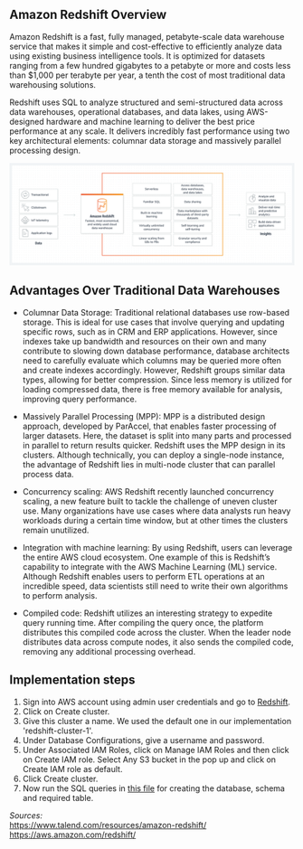 ## Amazon Redshift Overview

Amazon Redshift is a fast, fully managed, petabyte-scale data warehouse service that makes it simple and cost-effective to efficiently analyze data using existing business intelligence tools. It is optimized for datasets ranging from a few hundred gigabytes to a petabyte or more and costs less than $1,000 per terabyte per year, a tenth the cost of most traditional data warehousing solutions.

Redshift uses SQL to analyze structured and semi-structured data across data warehouses, operational databases, and data lakes, using AWS-designed hardware and machine learning to deliver the best price performance at any scale. It delivers incredibly fast performance using two key architectural elements: columnar data storage and massively parallel processing design.

![plot](Images/Redshift_Image.png)

## Advantages Over Traditional Data Warehouses

* Columnar Data Storage:
Traditional relational databases use row-based storage. This is ideal for use cases that involve querying and updating specific rows, such as in CRM and ERP applications. However, since indexes take up bandwidth and resources on their own and many contribute to slowing down database performance, database architects need to carefully evaluate which columns may be queried more often and create indexes accordingly. However, Redshift groups similar data types, allowing for better compression. Since less memory is utilized for loading compressed data, there is free memory available for analysis, improving query performance.

* Massively Parallel Processing (MPP):
MPP is a distributed design approach, developed by ParAccel, that enables faster processing of larger datasets. Here, the dataset is split into many parts and processed in parallel to return results quicker. Redshift uses the MPP design in its clusters. Although technically, you can deploy a single-node instance, the advantage of Redshift lies in multi-node cluster that can parallel process data.

* Concurrency scaling:
AWS Redshift recently launched concurrency scaling, a new feature built to tackle the challenge of uneven cluster use. Many organizations have use cases where data analysts run heavy workloads during a certain time window, but at other times the clusters remain unutilized.

* Integration with machine learning:
By using Redshift, users can leverage the entire AWS cloud ecosystem. One example of this is Redshift’s capability to integrate with the AWS Machine Learning (ML) service. Although Redshift enables users to perform ETL operations at an incredible speed, data scientists still need to write their own algorithms to perform analysis.

* Compiled code:
Redshift utilizes an interesting strategy to expedite query running time. After compiling the query once, the platform distributes this compiled code across the cluster. When the leader node distributes data across compute nodes, it also sends the compiled code, removing any additional processing overhead.
    
## Implementation steps

1. Sign into AWS account using admin user credentials and go to [Redshift](https://us-east-1.console.aws.amazon.com/redshiftv2/home?region=us-east-1#landing).
2. Click on Create cluster.
3. Give this cluster a name. We used the default one in our implementation 'redshift-cluster-1'.
4. Under Database Configurations, give a username and password.
5. Under Associated IAM Roles, click on Manage IAM Roles and then click on Create IAM role. Select Any S3 bucket in the pop up and click on Create IAM role as default.
6. Click Create cluster.
7. Now run the SQL queries in [this file](Redshift_Queries.sql) for creating the database, schema and required table.

*Sources:*  
https://www.talend.com/resources/amazon-redshift/  
https://aws.amazon.com/redshift/
